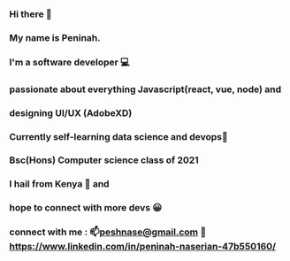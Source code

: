 ### Hi there 👋
### My name is Peninah.
### I'm a software developer 💻
### passionate about everything Javascript(react, vue, node) and 
### designing UI/UX (AdobeXD)
### Currently self-learning data science and devops🌱
### Bsc(Hons) Computer science class of 2021
### I hail from Kenya 📌 and
### hope to connect with more devs 😀
### connect with me : 📫peshnase@gmail.com  📲 https://www.linkedin.com/in/peninah-naserian-47b550160/

<!--
**peninahnaserian/peninahnaserian** is a ✨ _special_ ✨ repository because its `README.md` (this file) appears on your GitHub profile.

Here are some ideas to get you started:

- 🔭 I’m currently working on ...
- 🌱 I’m currently learning ...
- 👯 I’m looking to collaborate on ...
- 🤔 I’m looking for help with ...
- 💬 Ask me about ...
- 📫 How to reach me: ...
- 😄 Pronouns: ...
- ⚡ Fun fact: ...
-->
